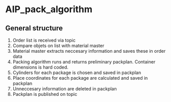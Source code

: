 # AIP_pack_algorithm

## General structure

1. Order list is received via topic
2. Compare objets on list with material master
3. Material master extracts neccesary information and saves these in order data
4. Packing algorithm runs and returns preliminary packplan. Container dimensions is hard coded.
5. Cylinders for each package is chosen and saved in packplan
6. Place coordinates for each package are calculated and saved in packplan
7. Unneccesary information are deleted in packplan
8. Packplan is published on topic
